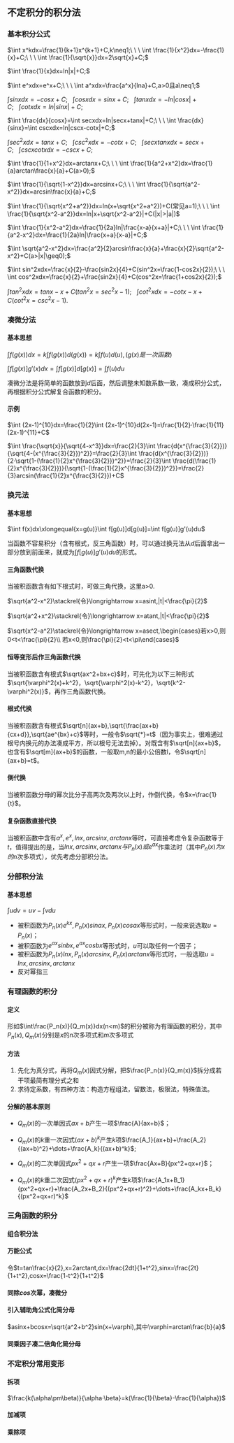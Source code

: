 ## 不定积分的积分法

### 基本积分公式

$\int x^kdx=\frac{1}{k+1}x^{k+1}+C,k\neq1;\ \ \ \int \frac{1}{x^2}dx=-\frac{1}{x}+C;\ \ \ \int \frac{1}{\sqrt{x}}dx=2\sqrt{x}+C;$

$\int \frac{1}{x}dx=ln|x|+C;$

$\int e^xdx=e^x+C;\ \ \ \int a^xdx=\frac{a^x}{lna}+C,a>0且a\neq1;$

$\int sinxdx=-cosx+C;\ \ \ \int cosxdx=sinx+C;\ \ \ \int tanxdx=-ln|cosx|+C;\ \ \ \int cotxdx=ln|sinx|+C;$

$\int \frac{dx}{cosx}=\int secxdx=ln|secx+tanx|+C;\ \ \ \int \frac{dx}{sinx}=\int cscxdx=ln|cscx-cotx|+C;$

$\int sec^2xdx=tanx+C;\ \ \ \int csc^2xdx=-cotx+C;\ \ \ \int secxtanxdx=secx+C;\ \ \ \int cscxcotxdx=-cscx+C;$

$\int \frac{1}{1+x^2}dx=arctanx+C;\ \ \ \int \frac{1}{a^2+x^2}dx=\frac{1}{a}arctan\frac{x}{a}+C(a>0);$

$\int \frac{1}{\sqrt{1-x^2}}dx=arcsinx+C;\ \ \ \int \frac{1}{\sqrt{a^2-x^2}}dx=arcsin\frac{x}{a}+C;$

$\int \frac{1}{\sqrt{x^2+a^2}}dx=ln(x+\sqrt{x^2+a^2})+C(常见a=1);\ \ \ \int \frac{1}{\sqrt{x^2-a^2}}dx=ln|x+\sqrt{x^2-a^2}|+C(|x|>|a|)$

$\int \frac{1}{x^2-a^2}dx=\frac{1}{2a}ln|\frac{x-a}{x+a}|+C;\ \ \ \int \frac{1}{a^2-x^2}dx=\frac{1}{2a}ln|\frac{x+a}{x-a}|+C;$

$\int \sqrt{a^2-x^2}dx=\frac{a^2}{2}arcsin\frac{x}{a}+\frac{x}{2}\sqrt{a^2-x^2}+C(a>|x|\geq0);$

$\int sin^2xdx=\frac{x}{2}-\frac{sin2x}{4}+C(sin^2x=\frac{1-cos2x}{2});\ \ \ \int cos^2xdx=\frac{x}{2}+\frac{sin2x}{4}+C(cos^2x=\frac{1+cos2x}{2});$

$\int tan^2xdx=tanx-x+C(tan^2x=sec^2x-1);\ \ \ \int cot^2xdx=-cotx-x+C(cot^2x=csc^2x-1).$

### 凑微分法

#### 基本思想

$\int f(g(x))dx=k\int f(g(x))d(g(x))=k\int f(u)d(u),(g(x)是一次函数)$

$\int f[g(x)]g'(x)dx=\int f[g(x)]d[g(x)]=\int f(u)du$

凑微分法是将简单的函数放到$d$后面，然后调整未知数系数一致，凑成积分公式，再根据积分公式解复合函数的积分。

#### 示例

$\int (2x-1)^{10}dx=\frac{1}{2}\int (2x-1)^{10}d(2x-1)=\frac{1}{2}·\frac{1}{11}(2x-1)^{11}+C$

$\int \frac{\sqrt{x}}{\sqrt{4-x^3}}dx=\frac{2}{3}\int \frac{d(x^{\frac{3}{2}})}{\sqrt{4-(x^{\frac{3}{2}})^2}}=\frac{2}{3}\int \frac{d(x^{\frac{3}{2}})}{2·\sqrt{1-(\frac{1}{2}x^{\frac{3}{2}})^2}}=\frac{2}{3}\int \frac{d(\frac{1}{2}x^{\frac{3}{2}})}{\sqrt{1-(\frac{1}{2}x^{\frac{3}{2}})^2}}=\frac{2}{3}arcsin(\frac{1}{2}x^{\frac{3}{2}})+C$

### 换元法

#### 基本思想

$\int f(x)dx\xlongequal{x=g(u)}\int f[g(u)]d[g(u)]=\int f[g(u)]g'(u)du$

当函数不容易积分（含有根式，反三角函数）时，可以通过换元法从$d$后面拿出一部分放到前面来，就成为$\int f[g(u)]g'(u)du$的形式。

#### 三角函数代换

当被积函数含有如下根式时，可做三角代换，这里a>0.

$\sqrt{a^2-x^2}\stackrel{令}\longrightarrow x=asint,|t|<\frac{\pi}{2}$

$\sqrt{a^2+x^2}\stackrel{令}\longrightarrow x=atant,|t|<\frac{\pi}{2}$

$\sqrt{x^2-a^2}\stackrel{令}\longrightarrow x=asect,\begin{cases}若x>0,则0<t<\frac{\pi}{2}\\ 若x<0,则\frac{\pi}{2}<t<\pi\end{cases}$

#### 恒等变形后作三角函数代换

当被积函数含有根式$\sqrt{ax^2+bx+c}$时，可先化为以下三种形式$\sqrt{\varphi^2(x)+k^2}，\sqrt{\varphi^2(x)-k^2}，\sqrt{k^2-\varphi^2(x)}$，再作三角函数代换。

#### 根式代换

当被积函数含有根式$\sqrt[n]{ax+b},\sqrt{\frac{ax+b}{cx+d}},\sqrt{ae^{bx}+c}$等时，一般令$\sqrt{*}=t$（因为事实上，很难通过根号内换元的办法凑成平方，所以根号无法去掉）。对既含有$\sqrt[n]{ax+b}$，也含有$\sqrt[m]{ax+b}$的函数，一般取m,n的最小公倍数l，令$\sqrt[n]{ax+b}=t$。

#### 倒代换

当被积函数分母的幂次比分子高两次及两次以上时，作倒代换，令$x=\frac{1}{t}$。

#### 复杂函数直接代换

当被积函数中含有$a^x,e^x,lnx,arcsinx,arctanx$等时，可直接考虑令复杂函数等于$t$，值得提出的是，当$lnx,arcsinx,arctanx与P_n(x)或e^{ax}$作乘法时（其中$P_n(x)为x的n$次多项式），优先考虑分部积分法。

### 分部积分法

#### 基本思想

$\int udv=uv-\int vdu$

- 被积函数为$P_n(x)e^{kx},P_n(x)sinax,P_n(x)cosax$等形式时，一般来说选取$u=P_n(x)$；
- 被积函数为$e^{ax}sinbx,e^{ax}cosbx$等形式时，$u$可以取任何一个因子；
- 被积函数为$P_n(x)lnx,P_n(x)arcsinx,P_n(x)arctanx$等形式时，一般选取$u=lnx,arcsinx,arctanx$
- 反对幂指三

### 有理函数的积分

#### 定义

形如$\int\frac{P_n(x)}{Q_m(x)}dx(n<m)$的积分被称为有理函数的积分，其中$P_n(x),Q_m(x)$分别是$x$的$n$次多项式和$m$次多项式

#### 方法

1. 先化为真分式，再将$Q_m(x)$因式分解，把$\frac{P_n(x)}{Q_m(x)}$拆分成若干项最简有理分式之和
2. 求待定系数，有四种方法：构造方程组法，留数法，极限法，特殊值法。

#### 分解的基本原则

- $Q_m(x)$的一次单因式$ax+b$产生一项$\frac{A}{ax+b}$；

- $Q_m(x)$的$k$重一次因式$(ax+b)^k$产生$k$项$\frac{A_1}{ax+b}+\frac{A_2}{(ax+b)^2}+\dots+\frac{A_k}{(ax+b)^k}$;

- $Q_m(x)$的二次单因式$px^2+qx+r$产生一项$\frac{Ax+B}{px^2+qx+r}$；

- $Q_m(x)$的$k$重二次因式$(px^2+qx+r)^k$产生$k$项$\frac{A_1x+B_1}{px^2+qx+r}+\frac{A_2x+B_2}{(px^2+qx+r)^2}+\dots+\frac{A_kx+B_k}{(px^2+qx+r)^k}$

### 三角函数的积分

#### 组合积分法

#### 万能公式

令$t=tan\frac{x}{2},x=2arctant,dx=\frac{2dt}{1+t^2},sinx=\frac{2t}{1+t^2},cosx=\frac{1-t^2}{1+t^2}$

#### 同除$cos$次幂，凑微分

#### 引入辅助角公式化简分母

$asinx+bcosx=\sqrt{a^2+b^2}sin(x+\varphi),其中\varphi=arctan\frac{b}{a}$

#### 同乘因子凑二倍角化简分母

### 不定积分常用变形

#### 拆项

$\frac{k(\alpha\pm\beta)}{\alpha·\beta}=k(\frac{1}{\beta}-\frac{1}{\alpha})$

#### 加减项

#### 乘除项
